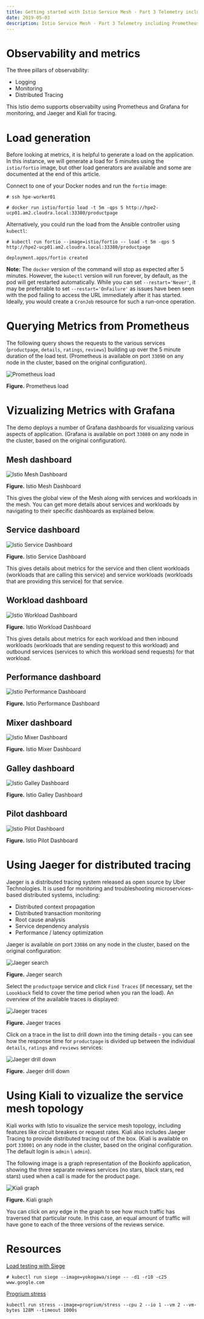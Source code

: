 ```yaml
---
title: Getting started with Istio Service Mesh - Part 3 Telemetry including Prometheus, Grafana, Jaeger, Kiali
date: 2019-05-03
description: Istio Service Mesh - Part 3 Telemetry including Prometheus, Grafana, Jaeger, Kiali
---
```



# Observability and metrics

The three pillars of observability:

- Logging
- Monitoring
- Distributed Tracing

This Istio demo supports observabilty using Prometheus and Grafana for monitoring, and Jaeger and Kiali for tracing.


# Load generation

Before looking at metrics, it is helpful to generate a load on the application. In this instance, we will generate a load for 5 minutes using
the `istio/fortio` image, but other load generators are available and some are documented at the end of this 
article.


Connect to one of your Docker nodes and run the `fortio` image:
```
# ssh hpe-worker01 

# docker run istio/fortio load -t 5m -qps 5 http://hpe2-ucp01.am2.cloudra.local:33380/productpage
```

Alternatively, you could run the load from the Ansible controller using `kubectl`:

```
# kubectl run fortio --image=istio/fortio -- load -t 5m -qps 5 http://hpe2-ucp01.am2.cloudra.local:33380/productpage

deployment.apps/fortio created
```

**Note:** The `docker` version of the command will stop as expected after 5 minutes. 
However, the `kubectl` version will run forever, by default, as the pod will get restarted 
automatically. While you can set `--restart='Never'`, it may be preferrable to set `--restart='OnFailure'`
as issues have been seen with the pod failing to access the URL immediately after it has started. Ideally, 
you would create a `CronJob` resource for such a run-once operation.



# Querying Metrics from Prometheus

The following query shows the requests to the various services (`productpage`, `details`, `ratings`, `reviews`) building 
up over the 5 minute duration of the load test. (Prometheus is available on port `33090` on any node in the cluster,  based on the original configuration).

![Prometheus load][media-prom-load-png]

**Figure.** Prometheus load



# Vizualizing Metrics with Grafana

The demo deploys a number of Grafana dashboards for visualizing various aspects of application. (Grafana is available on port `33080` on any node in the cluster,  based on the original configuration).

## Mesh dashboard
![Istio Mesh Dashboard][media-istio-mesh-png]

**Figure.** Istio Mesh Dashboard

This gives the global view of the Mesh along with services and workloads in the mesh. You can get more details about services and workloads by navigating to their specific dashboards as explained below.

## Service dashboard
![Istio Service Dashboard][media-istio-service-png]

**Figure.** Istio Service Dashboard

This gives details about metrics for the service and then client workloads (workloads that are calling this service) and service workloads (workloads that are providing this service) for that service.

## Workload dashboard
![Istio Workload Dashboard][media-istio-workload-png]

**Figure.** Istio Workload Dashboard

This gives details about metrics for each workload and then inbound workloads (workloads that are sending request to this workload) and outbound services (services to which this workload send requests) for that workload.


## Performance dashboard
![Istio Performance Dashboard][media-istio-performance-png]

**Figure.** Istio Performance Dashboard





## Mixer dashboard
![Istio Mixer Dashboard][media-istio-mixer-png]

**Figure.** Istio Mixer Dashboard



## Galley dashboard
![Istio Galley Dashboard][media-istio-galley-png]

**Figure.** Istio Galley Dashboard


## Pilot dashboard
![Istio Pilot Dashboard][media-istio-pilot-png]

**Figure.** Istio Pilot Dashboard



# Using Jaeger for distributed tracing

Jaeger is a distributed tracing system released as open source by Uber Technologies. It is used for monitoring and troubleshooting microservices-based distributed systems, including:

- Distributed context propagation
- Distributed transaction monitoring
- Root cause analysis
- Service dependency analysis
- Performance / latency optimization


Jaeger is available on port `33086` on any node in the cluster,  based on the original configuration:

![Jaeger search][media-jaeger-search-png]

**Figure.** Jaeger search

Select the `productpage` service and click `Find Traces` (if necessary, set the `Loookback` field to cover the time period when you ran the load). An overview of the available traces is displayed:


![Jaeger traces][media-jaeger-traces-png]

**Figure.** Jaeger traces

Click on a trace in the list to drill down into the timing details - you can see how the response time for 
`productpage` is divided up between the individual `details`, `ratings` and `reviews` services:

![Jaeger drill down][media-jaeger-drill-down-png]

**Figure.** Jaeger drill down


# Using Kiali to vizualize the service mesh topology

Kiali works with Istio to visualize the service mesh topology, including features like circuit breakers or request rates. Kiali also includes Jaeger Tracing to provide distributed tracing out of the box. (Kiali is available 
on port `330001` on any node in the cluster,  based on the original configuration. The default login is `admin` \ `admin`).

The following image is a graph representation of the Bookinfo application, showing the three separate reviews services (no stars, black stars, red stars) used when a call is made for the product page.

![Kiali graph][media-kiali-all-png]

**Figure.** Kiali graph

You can click on any edge in the graph to see how much traffic has traversed that particular route. In this case,
an equal amount of traffic will have gone to each of the three versions of the reviews service.


# Resources

[Load testing with Siege](https://www.linode.com/docs/tools-reference/tools/load-testing-with-siege/)
```
# kubectl run siege --image=yokogawa/siege -- -d1 -r10 -c25 www.google.com
```


[Progrium stress](https://github.com/progrium/docker-stress)
```
kubectl run stress --image=progrium/stress --cpu 2 --io 1 --vm 2 --vm-bytes 128M --timeout 1000s
```

[media-prom-load-png]:<media/prom-load.png> "Figure: Prometheus load"
[media-istio-performance-png]:<media/istio-performance.png> "Figure: Istio Performance Dashboard"
[media-istio-service-png]:<media/istio-service.png> "Figure: Istio Service Dashboard"
[media-istio-workload-png]:<media/istio-workload.png> "Figure: Istio Workload Dashboard"
[media-istio-mesh-png]:<media/istio-mesh.png> "Figure: Istio Mesh Dashboard"
[media-istio-mixer-png]:<media/istio-mixer.png> "Figure: Istio Mixer Dashboard"
[media-istio-galley-png]:<media/istio-galley.png> "Figure: Istio Galley Dashboard"
[media-istio-pilot-png]:<media/istio-pilot.png> "Figure: Istio Pilot Dashboard"


[media-jaeger-search-png]:<media/jaeger-search.png> "Figure: Jaeger search"
[media-jaeger-traces-png]:<media/jaeger-traces.png> "Figure: Jaeger traces"
[media-jaeger-drill-down-png]:<media/jaeger-drill-down.png> "Figure: Jaeger drill down"

[media-kiali-all-png]:<media/kiali-all.png> "Figure: Kiali graph"
